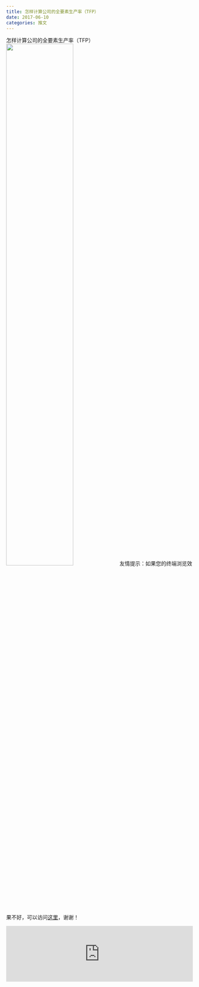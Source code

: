 ```yaml
---
title: 怎样计算公司的全要素生产率（TFP）
date: 2017-06-10
categories: 推文
---
```

怎样计算公司的全要素生产率（TFP）
<img src="http://mmbiz.qpic.cn/mmbiz_png/ACviaWTBFxhbA2mCJV2LrXESrjteJOmEqGz0bEg3ZZarcPOgBcRMg4z8Gp1aavSNfDmJoLZ0dFFrV6GY14oQdLA/0?wx_fmt=png" style="width: 60%; height: auto;"/><!--more-->
友情提示：如果您的终端浏览效果不好，可以访问[这里](https://stata-club.github.io/stata_article/2017-06-10.html)，谢谢！
<iframe src="https://stata-club.github.io/stata_article/2017-06-10.html" id="iframepage" frameborder="0" scrolling="no" marginheight="0" marginwidth="0" width="100%" onLoad="iFrameHeight()"></iframe>
<script type="text/javascript" language="javascript">
function iFrameHeight() {
var ifm= document.getElementById("iframepage");
var subWeb = document.frames ? document.frames["iframepage"].document : ifm.contentDocument;   
if(ifm != null && subWeb != null) {
 ifm.height = subWeb.body.scrollHeight;
} 
} 
</script> 
